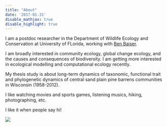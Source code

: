 ```yaml
---
title: "About"
date: '2017-01-31'
disable_mathjax: true
disable_highlight: true
---
```


I am a postdoc researcher in the Department of Wildlife Ecology and Conservation at University of FLorida, working with <a target="_blank" href="http://www.wec.ufl.edu/faculty/baiser/"> Ben Baiser</a>.

I am broadly interested in community ecology, global change ecology, and the causes and consequences of biodiversity. I am getting more interested in ecological modelling and computational ecology recently.

My thesis study is about long-term dynamics of taxonomic, functional trait and phylogenetic dynamics of central sand plain pine barrens communities in Wisconsin (1958-2012).

I like watching movies and sports games, listening musics, hiking, photographing, etc.

I like it when people say hi!

![](/images/li.jpg)
